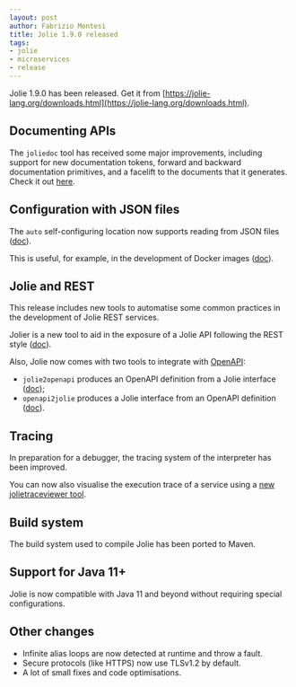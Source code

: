 ```yaml
---
layout: post
author: Fabrizio Montesi
title: Jolie 1.9.0 released
tags:
- jolie
- microservices
- release
---
```


Jolie 1.9.0 has been released. Get it from [https://jolie-lang.org/downloads.html](https://jolie-lang.org/downloads.html).


## Documenting APIs

The `joliedoc` tool has received some major improvements, including support for new documentation tokens, forward and backward documentation primitives, and a facelift to the documents that it generates. Check it out [here](https://jolielang.gitbook.io/docs/language-tools-and-standard-library/documenting-api).

## Configuration with JSON files

The `auto` self-configuring location now supports reading from JSON files ([doc](https://jolielang.gitbook.io/docs/language-tools-and-standard-library/locations#json-file)).

This is useful, for example, in the development of Docker images ([doc](https://jolielang.gitbook.io/docs/language-tools-and-standard-library/containerization/docker)).

## Jolie and REST

This release includes new tools to automatise some common practices in the development of Jolie REST services.

Jolier is a new tool to aid in the exposure of a Jolie API following the REST style ([doc](https://jolielang.gitbook.io/docs/language-tools-and-standard-library/rest/jolier)).

Also, Jolie now comes with two tools to integrate with [OpenAPI](https://swagger.io/specification/):

- `jolie2openapi` produces an OpenAPI definition from a Jolie interface ([doc](https://jolielang.gitbook.io/docs/language-tools-and-standard-library/rest/jolie2openapi));
- `openapi2jolie` produces a Jolie interface from an OpenAPI definition ([doc](https://jolielang.gitbook.io/docs/language-tools-and-standard-library/rest/openapi2jolie)).

## Tracing

In preparation for a debugger, the tracing system of the interpreter has been improved.

You can now also visualise the execution trace of a service using a [new jolietraceviewer tool](https://jolielang.gitbook.io/docs/language-tools-and-standard-library/tracing).

## Build system

The build system used to compile Jolie has been ported to Maven.

## Support for Java 11+

Jolie is now compatible with Java 11 and beyond without requiring special configurations.

## Other changes

- Infinite alias loops are now detected at runtime and throw a fault.
- Secure protocols (like HTTPS) now use TLSv1.2 by default.
- A lot of small fixes and code optimisations.
